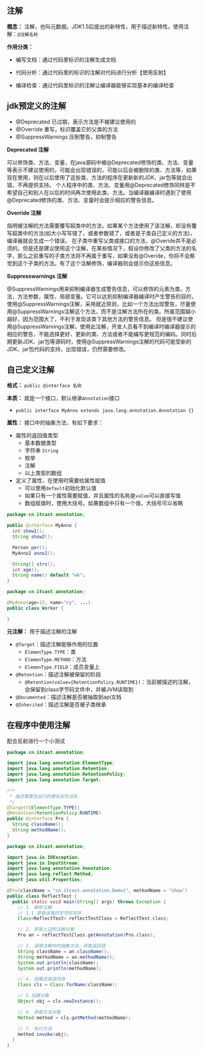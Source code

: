 ## 注解

**概念：** 注解，也叫元数据。JDK1.5后提出的新特性，用于描述新特性。使用注解：`@注解名称`

**作用分类：**

- 编写文档：通过代码里标识的注解生成文档
- 代码分析：通过代码里的标识的注解对代码进行分析【使用反射】

- 编译检查：通过代码里标识的注解让编译器能够实现基本的编译检查

## jdk预定义的注解

- @Deprecated 已过期，表示方法是不被建议使用的
- @Override 重写，标识覆盖它的父类的方法
- @SuppressWarnings 压制警告，抑制警告

**Deprecated 注解**

可以修饰类、方法、变量，在java源码中被@Deprecated修饰的类、方法、变量等表示不建议使用的，可能会出现错误的，可能以后会被删除的类、方法等，如果现在使用，则在以后使用了这些类、方法的程序在更新新的JDK、jar包等就会出错，不再提供支持。
个人程序中的类、方法、变量用@Deprecated修饰同样是不希望自己和别人在以后的时间再次使用此类、方法。当编译器编译时遇到了使用@Deprecated修饰的类、方法、变量时会提示相应的警告信息。

**Override 注解**

指明被注解的方法需要覆写超类中的方法，如果某个方法使用了该注解，却没有覆写超类中的方法(如大小写写错了，或者参数错了，或者是子类自己定义的方法)，编译器就会生成一个错误。
在子类中重写父类或接口的方法，@Overide并不是必须的。但是还是建议使用这个注解，在某些情况下，假设你修改了父类的方法的名字，那么之前重写的子类方法将不再属于重写，如果没有@Overide，你将不会察觉到这个子类的方法。有了这个注解修饰，编译器则会提示你这些信息。

**Suppresswarnings 注解**

@SuppressWarnings用来抑制编译器生成警告信息，可以修饰的元素为类，方法，方法参数，属性，局部变量。它可以达到抑制编译器编译时产生警告的目的，使用@SuppressWarnings注解，采用就近原则，比如一个方法出现警告，尽量使用@SuppressWarnings注解这个方法，而不是注解方法所在的类。所属范围越小越好，因为范围大了，不利于发现该类下其他方法的警告信息。
但是很不建议使用@SuppressWarnings注解，使用此注解，开发人员看不到编译时编译器提示的相应的警告，不能选择更好、更新的类、方法或者不能编写更规范的编码。同时后期更新JDK、jar包等源码时，使用@SuppressWarnings注解的代码可能受新的JDK、jar包代码的支持，出现错误，仍然需要修改。

## 自己定义注解

**格式：** `public @interface 名称`



**本质：** 就是一个接口，默认继承`Annotation`接口

- `public interface MyAnno extends java.lang.annotation.Annotation {}`



**属性：** 接口中的抽象方法，有如下要求：

- 属性的返回值类型
  - 基本数据类型
  - 字符串 `String`
  - 枚举
  - 注解
  - 以上类型的数组
- 定义了属性，在使用时需要给属性赋值
  - 可以使用`default`初始化默认值
  - 如果只有一个属性需要赋值，并且属性的名称是`value`可以直接写值
  - 数组赋值时，使用大括号。如果数组中只有一个值，大括号可以省略

```java
package cn.itcast.annotation;

public @interface MyAnno {
  int show1();
  String show2();

  Person per();
  MyAnno2 anno2();

  String[] strs();
  int age();
  String name() default "wk";
}
```

```java
package cn.itcast.annotation;

@MyAnno(age=12, name="cy", ...)
public class Worker {

}
```



**元注解：** 用于描述注解的注解

- `@Target`：描述注解能够作用的位置
  - `ElemenType.TYPE`：类
  - `ElemenType.METHOD`：方法
  - `ElemenType.FIELD`：成员变量上
- `@Retention`：描述注解被保留的阶段
  - `@Retention(value={RetentionPolicy.RUNTIME})`：当前被描述的注解，会保留到class字节码文件中，并被JVM读取到
- `@Documented`：描述注解是否被抽取到api文档
- `@Inherited`：描述注解是否被子类继承

## 在程序中使用注解

配合反射进行一个小测试

```java
package cn.itcast.annotation;

import java.lang.annotation.ElementType;
import java.lang.annotation.Retention;
import java.lang.annotation.RetentionPolicy;
import java.lang.annotation.Target;

/**
 * 描述需要去执行的类名和方法名
 */
@Target({ElementType.TYPE})
@Retention(RetentionPolicy.RUNTIME)
public @interface Pro {
  String className();
  String methodName();
}
```

```java
package cn.itcast.annotation;

import java.io.IOException;
import java.io.InputStream;
import java.lang.annotation.Annotation;
import java.lang.reflect.Method;
import java.util.Properties;

@Pro(className = "cn.itcast.annotation.Demo1", methodName = "show")
public class ReflectTest {
  public static void main(String[] args) throws Exception {
    // 1. 解析注解
    // 1.1 获取该类的字节码文件
    Class<ReflectTest> reflectTestClass = ReflectTest.class;

    // 2. 获取上边的注解对象
    Pro an = reflectTestClass.getAnnotation(Pro.class);

    // 3. 调用注解中的抽象方法，获取返回值
    String className = an.className();
    String methodName = an.methodName();
    System.out.println(className);
    System.out.println(methodName);

    // 4. 加载该类进内存
    Class cls = Class.forName(className);

    // 5.创建对象
    Object obj = cls.newInstance();

    // 6. 获取方法对象
    Method method = cls.getMethod(methodName);

    // 7. 执行方法
    method.invoke(obj);
  }
}

```



























